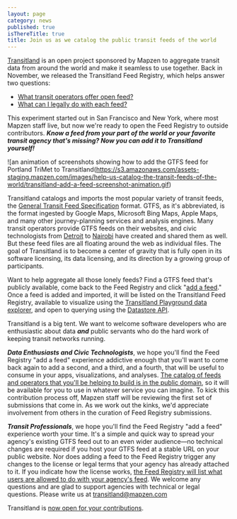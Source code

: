 ```yaml
---
layout: page
category: news
published: true
isThereTitle: true
title: Join us as we catalog the public transit feeds of the world
---
```


[Transitland](https://transit.land) is an open project sponsored by Mapzen to aggregate transit data from around the world and make it seamless to use together. Back in November, we released the Transitland Feed Registry, which helps answer two questions:

* [What transit operators offer open feed?](/blog/feed-registry#q1)
* [What can I legally do with each feed?](/blog/feed-registry#q2)

This experiment started out in San Francisco and New York, where most Mapzen staff live, but now we're ready to open the Feed Registry to outside contributors. ***Know a feed from your part of the world or your favorite transit agency that's missing? Now you can add it to Transitland yourself!***

![an animation of screenshots showing how to add the GTFS feed for Portland TriMet to Transitland(https://s3.amazonaws.com/assets-staging.mapzen.com/images/help-us-catalog-the-transit-feeds-of-the-world/transitland-add-a-feed-screenshot-animation.gif)

Transitland catalogs and imports the most popular variety of transit feeds, the [General Transit Feed Specification](http://www.transitwiki.org/TransitWiki/index.php?title=General_Transit_Feed_Specification) format. GTFS, as it's abbreviated, is the format ingested by Google Maps, Microsoft Bing Maps, Apple Maps, and many other journey-planning services and analysis engines. Many transit operators provide GTFS feeds on their websites, and civic technologists from [Detroit](https://www.codeforamerica.org/projects/detroit-text-my-bus/) to [Nairobi](http://www.wired.com/2015/08/nairobi-got-ad-hoc-bus-system-google-maps/) have created and shared them as well. But these feed files are all floating around the web as individual files. The goal of Transitland is to become a center of gravity that is fully open in its software licensing, its data licensing, and its direction by a growing group of participants.

Want to help aggregate all those lonely feeds? Find a GTFS feed that's publicly available, come back to the Feed Registry and click "<a href="https://transit.land/feed-registry/feeds/new">add a feed</a>." Once a feed is added and imported, it will be listed on the Transitland Feed Registry, available to visualize using the [Transitland Playground data explorer](/blog/welcome-to-the-transitland-playground), and open to querying using the [Datastore API](https://transit.land/how-it-works/#slide-3).

Transitland is a big tent. We want to welcome software developers who are enthusiastic about data ***and*** public servants who do the hard work of keeping transit networks running.

***Data Enthusiasts and Civic Technologists***, we hope you'll find the Feed Registry "add a feed" experience addictive enough that you'll want to come back again to add a second, and a third, and a fourth, that will be useful to consume in your apps, visualizations, and analyses. [The catalog of feeds and operators that you'll be helping to build is in the public domain](https://transit.land/an-open-project/#original-data), so it will be available for you to use in whatever service you can imagine. To kick this contribution process off, Mapzen staff will be reviewing the first set of submissions that come in. As we work out the kinks, we'd appreciate involvement from others in the curation of Feed Registry submissions.

***Transit Professionals***, we hope you'll find the Feed Registry "add a feed" experience worth your time. It's a simple and quick way to spread your agency's existing GTFS feed out to an even wider audience&mdash;no technical changes are required if you host your GTFS feed at a stable URL on your public website. Nor does adding a feed to the Feed Registry trigger any changes to the license or legal terms that your agency has already attached to it. If you indicate how the license works, [the Feed Registry will list what users are allowed to do with your agency's feed](https://transit.land/an-open-project/#aggregated-data). We welcome any questions and are glad to support agencies with technical or legal questions. Please write us at <a href="mailto:transitland@mapzen.com">transitland@mapzen.com</a>

Transitland is [now open for your contributions](https://transit.land/feed-registry/feeds/new).
